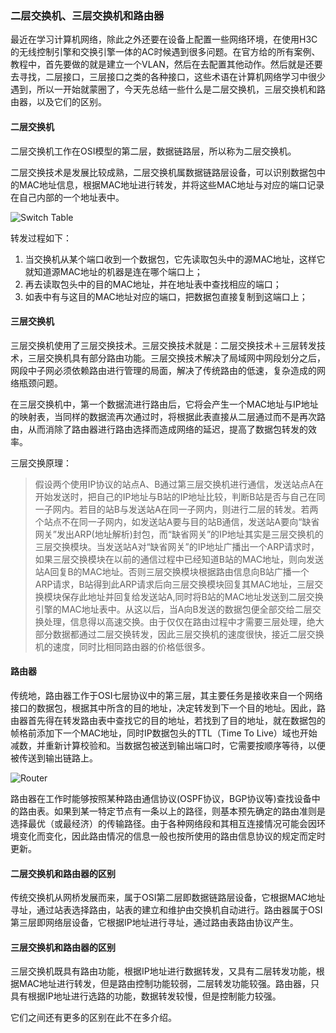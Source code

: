 ### 二层交换机、三层交换机和路由器

最近在学习计算机网络，除此之外还要在设备上配置一些网络环境，在使用H3C的无线控制引擎和交换引擎一体的AC时候遇到很多问题。在官方给的所有案例、教程中，首先要做的就是建立一个VLAN，然后在去配置其他动作。然后就是还要去寻找，二层接口，三层接口之类的各种接口，这些术语在计算机网络学习中很少遇到，所以一开始就蒙圈了，今天先总结一些什么是二层交换机，三层交换机和路由器，以及它们的区别。

#### 二层交换机

二层交换机工作在OSI模型的第二层，数据链路层，所以称为二层交换机。

二层交换技术是发展比较成熟，二层交换机属数据链路层设备，可以识别数据包中的MAC地址信息，根据MAC地址进行转发，并将这些MAC地址与对应的端口记录在自己内部的一个地址表中。

![Switch Table](https://lynnlaulsl.files.wordpress.com/2016/11/switch.png)

转发过程如下：

1. 当交换机从某个端口收到一个数据包，它先读取包头中的源MAC地址，这样它就知道源MAC地址的机器是连在哪个端口上；
2. 再去读取包头中的目的MAC地址，并在地址表中查找相应的端口；
3. 如表中有与这目的MAC地址对应的端口，把数据包直接复制到这端口上；

#### 三层交换机

三层交换机使用了三层交换技术。三层交换技术就是：二层交换技术＋三层转发技术，三层交换机具有部分路由功能。三层交换技术解决了局域网中网段划分之后，网段中子网必须依赖路由进行管理的局面，解决了传统路由的低速，复杂造成的网络瓶颈问题。

在三层交换机中，第一个数据流进行路由后，它将会产生一个MAC地址与IP地址的映射表，当同样的数据流再次通过时，将根据此表直接从二层通过而不是再次路由，从而消除了路由器进行路由选择而造成网络的延迟，提高了数据包转发的效率。

三层交换原理：

> 假设两个使用IP协议的站点A、B通过第三层交换机进行通信，发送站点A在开始发送时，把自己的IP地址与B站的IP地址比较，判断B站是否与自己在同一子网内。若目的站B与发送站A在同一子网内，则进行二层的转发。若两个站点不在同一子网内，如发送站A要与目的站B通信，发送站A要向“缺省网关”发出ARP(地址解析)封包，而“缺省网关”的IP地址其实是三层交换机的三层交换模块。当发送站A对“缺省网关”的IP地址广播出一个ARP请求时，如果三层交换模块在以前的通信过程中已经知道B站的MAC地址，则向发送站A回复B的MAC地址。否则三层交换模块根据路由信息向B站广播一个ARP请求，B站得到此ARP请求后向三层交换模块回复其MAC地址，三层交换模块保存此地址并回复给发送站A,同时将B站的MAC地址发送到二层交换引擎的MAC地址表中。从这以后，当A向B发送的数据包便全部交给二层交换处理，信息得以高速交换。由于仅仅在路由过程中才需要三层处理，绝大部分数据都通过二层交换转发，因此三层交换机的速度很快，接近二层交换机的速度，同时比相同路由器的价格低很多。

#### 路由器

传统地，路由器工作于OSI七层协议中的第三层，其主要任务是接收来自一个网络接口的数据包，根据其中所含的目的地址，决定转发到下一个目的地址。因此，路由器首先得在转发路由表中查找它的目的地址，若找到了目的地址，就在数据包的帧格前添加下一个MAC地址，同时IP数据包头的TTL（Time To Live）域也开始减数，并重新计算校验和。当数据包被送到输出端口时，它需要按顺序等待，以便被传送到输出链路上。

![Router](https://lynnlaulsl.files.wordpress.com/2016/11/router.gif)

路由器在工作时能够按照某种路由通信协议(OSPF协议，BGP协议等)查找设备中的路由表。如果到某一特定节点有一条以上的路径，则基本预先确定的路由准则是选择最优（或最经济）的传输路径。由于各种网络段和其相互连接情况可能会因环境变化而变化，因此路由情况的信息一般也按所使用的路由信息协议的规定而定时更新。

#### 二层交换机和路由器的区别

传统交换机从网桥发展而来，属于OSI第二层即数据链路层设备，它根据MAC地址寻址，通过站表选择路由，站表的建立和维护由交换机自动进行。路由器属于OSI第三层即网络层设备，它根据IP地址进行寻址，通过路由表路由协议产生。

#### 三层交换机和路由器的区别

三层交换机既具有路由功能，根据IP地址进行数据转发，又具有二层转发功能，根据MAC地址进行转发，但是路由控制功能较弱，二层转发功能较强。路由器，只具有根据IP地址进行选路的功能，数据转发较慢，但是控制能力较强。

它们之间还有更多的区别在此不在多介绍。